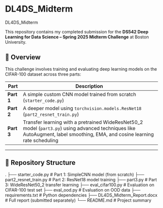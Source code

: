 # DL4DS_Midterm
DL4DS_Midterm

This repository contains my completed submission for the **DS542 Deep Learning for Data Science – Spring 2025 Midterm Challenge** at Boston University.

## 🧠 Overview

This challenge involves training and evaluating deep learning models on the CIFAR-100 dataset across three parts:

| Part | Description |
|------|-------------|
| **Part 1** | A simple custom CNN model trained from scratch (`starter_code.py`) |
| **Part 2** | A deeper model using `torchvision.models.ResNet18` (`part2_resnet_train.py`) |
| **Part 3** | Transfer learning with a pretrained WideResNet50_2 model (`part3.py`) using advanced techniques like AutoAugment, label smoothing, EMA, and cosine learning rate scheduling |

---

## 📁 Repository Structure


.
├── starter_code.py           # Part 1: SimpleCNN model (from scratch)
├── part2_resnet_train.py     # Part 2: ResNet18 model training
├── part3.py                  # Part 3: WideResNet50_2 transfer learning
├── eval_cifar100.py          # Evaluation on CIFAR-100 test set
├── eval_ood.py               # Evaluation on OOD data
├── requirements.txt          # Python dependencies
├── DL4DS_Midterm_Report.docx # Full report (submitted separately)
└── README.md                 # Project summary


